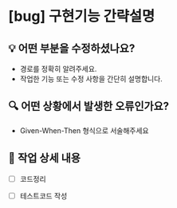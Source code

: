 # [bug] 구현기능 간략설명

## 💡 어떤 부분을 수정하셨나요?
- 경로를 정확히 알려주세요.
- 작업한 기능 또는 수정 사항을 간단히 설명합니다.  

## 🔍 어떤 상황에서 발생한 오류인가요?
- Given-When-Then 형식으로 서술해주세요

## 📌 작업 상세 내용
- [ ] 코드정리
- [ ] 테스트코드 작성



